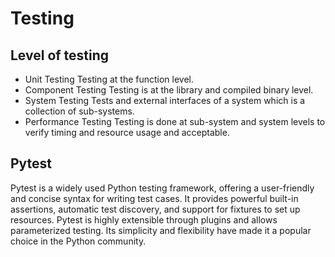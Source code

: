# Testing 
## Level of testing
* Unit Testing
  Testing at the function level. 
* Component Testing
  Testing is at the library and compiled binary level. 
* System Testing
  Tests and external interfaces of a system which is a collection of sub-systems.
* Performance Testing
  Testing is done at sub-system and system levels to verify timing and resource usage and acceptable.
## Pytest
Pytest is a widely used Python testing framework, offering a user-friendly and concise syntax for writing test cases. 
It provides powerful built-in assertions, automatic test discovery, and support for fixtures to set up resources. Pytest is highly extensible through plugins and allows parameterized testing. Its simplicity and flexibility have made it a popular choice in the Python community.
